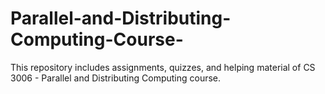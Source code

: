 # Parallel-and-Distributing-Computing-Course-
This repository includes assignments, quizzes, and helping material of CS 3006 - Parallel and Distributing Computing course.
